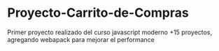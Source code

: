# Proyecto-Carrito-de-Compras
Primer proyecto realizado del curso javascript moderno +15 proyectos, agregando webapack para mejorar el performance
